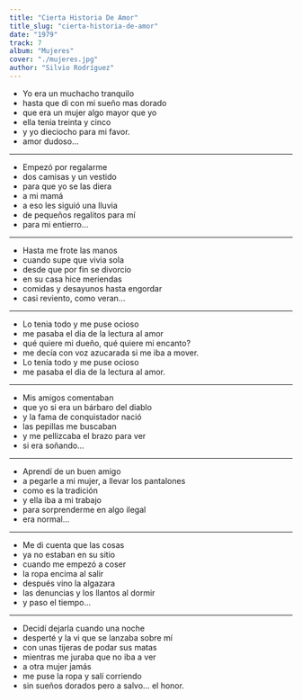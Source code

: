 ```yaml
---
title: "Cierta Historia De Amor"
title_slug: "cierta-historia-de-amor"
date: "1979"
track: 7
album: "Mujeres"
cover: "./mujeres.jpg"
author: "Silvio Rodríguez"
---
```


- Yo era un muchacho tranquilo
- hasta que di con mi sueño mas dorado
- que era un mujer algo mayor que yo
- ella tenia treinta y cinco
- y yo dieciocho para mi favor.
- amor dudoso...

---

- Empezó por regalarme
- dos camisas y un vestido
- para que yo se las diera
- a mi mamá
- a eso les siguió una lluvia
- de pequeños regalitos para mí
- para mi entierro...

---

- Hasta me frote las manos
- cuando supe que vivia sola
- desde que por fin se divorcio
- en su casa hice meriendas
- comidas y desayunos hasta engordar
- casi reviento, como veran...

---

- Lo tenia todo y me puse ocioso
- me pasaba el dia de la lectura al amor
- qué quiere mi dueño, qué quiere mi encanto?
- me decía con voz azucarada si me iba a mover.
- Lo tenía todo y me puse ocioso
- me pasaba el dia de la lectura al amor.

---

- Mis amigos comentaban
- que yo si era un bárbaro del diablo
- y la fama de conquistador nació
- las pepillas me buscaban
- y me pellizcaba el brazo para ver
- si era soñando...

---

- Aprendí de un buen amigo
- a pegarle a mi mujer, a llevar los pantalones
- como es la tradición
- y ella iba a mi trabajo
- para sorprenderme en algo ilegal
- era normal...

---

- Me di cuenta que las cosas
- ya no estaban en su sitio
- cuando me empezó a coser
- la ropa encima al salir
- después vino la algazara
- las denuncias y los llantos al dormir
- y paso el tiempo...

---

- Decidí dejarla cuando una noche
- desperté y la vi que se lanzaba sobre mí
- con unas tijeras de podar sus matas
- mientras me juraba que no iba a ver
- a otra mujer jamás
- me puse la ropa y salí corriendo
- sin sueños dorados pero a salvo... el honor.
